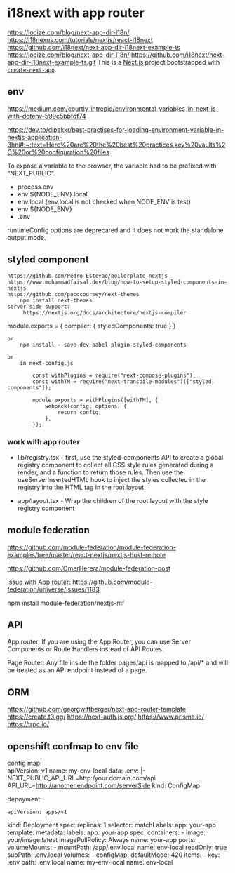 # i18next with app router
https://locize.com/blog/next-app-dir-i18n/
https://i18nexus.com/tutorials/nextjs/react-i18next
https://github.com/i18next/next-app-dir-i18next-example-ts
https://locize.com/blog/next-app-dir-i18n/
https://github.com/i18next/next-app-dir-i18next-example-ts.git
This is a [Next.js](https://nextjs.org/) project bootstrapped with [`create-next-app`](https://github.com/vercel/next.js/tree/canary/packages/create-next-app).


## env
https://medium.com/courtly-intrepid/environmental-variables-in-next-js-with-dotenv-599c5bbfdf74

https://dev.to/dipakkr/best-practises-for-loading-environment-variable-in-nextjs-application-3hni#:~:text=Here%20are%20the%20best%20practices,key%20vaults%2C%20or%20configuration%20files.

To expose a variable to the browser, the variable had to be prefixed with “NEXT_PUBLIC”.

- process.env
- env.${NODE_ENV}.local
- env.local (env.local is not checked when NODE_ENV is test)
- env.${NODE_ENV}
- .env

runtimeConfig options are deprecared and it does not work the standalone output mode.

## styled component
    https://github.com/Pedro-Estevao/boilerplate-nextjs
    https://www.mohammadfaisal.dev/blog/how-to-setup-styled-components-in-nextjs
    https://github.com/pacocoursey/next-themes
        npm install next-themes
    server side support: 
         https://nextjs.org/docs/architecture/nextjs-compiler
module.exports = {
  compiler: {
    styledComponents: true
  }
}

    or
        npm install --save-dev babel-plugin-styled-components

    or 
        in next-config.js

            const withPlugins = require("next-compose-plugins");
            const withTM = require("next-transpile-modules")(["styled-components"]);

            module.exports = withPlugins([withTM], {
                webpack(config, options) {
                    return config;
                },
            });
        
### work with app router

- lib/registry.tsx - first, use the styled-components API to create a global registry component to collect all CSS style rules generated during a render, and a function to return those rules. Then use the useServerInsertedHTML hook to inject the styles collected in the registry into the <head> HTML tag in the root layout.

- app/layout.tsx - Wrap the children of the root layout with the style registry component



## module federation

https://github.com/module-federation/module-federation-examples/tree/master/react-nextjs/nextjs-host-remote

https://github.com/OmerHerera/module-federation-post

issue with App router:
    https://github.com/module-federation/universe/issues/1183

npm install module-federation/nextjs-mf

## API
App router:
    If you are using the App Router, you can use Server Components or Route Handlers instead of API Routes.

Page Router:
    Any file inside the folder pages/api is mapped to /api/* and will be treated as an API endpoint instead of a page. 

## ORM

https://github.com/georgwittberger/next-app-router-template
https://create.t3.gg/
https://next-auth.js.org/
https://www.prisma.io/
https://trpc.io/

## openshift confmap to env file

config map:  
    apiVersion: v1
    name: my-env-local
    data:
    .env: |-
        NEXT_PUBLIC_API_URL=http:/your.domain.com/api
        API_URL=http://another.endpoint.com/serverSide
    kind: ConfigMap

depoyment:

    apiVersion: apps/v1
kind: Deployment
spec:
  replicas: 1
  selector:
    matchLabels:
      app: your-app
  template:
    metadata:
      labels:
        app: your-app
    spec:
      containers:
      - image: your/image:latest
        imagePullPolicy: Always
        name: your-app
        ports:
        volumeMounts:
        - mountPath: /app/.env.local
          name: env-local
          readOnly: true
          subPath: .env.local
      volumes:
      - configMap:
          defaultMode: 420
          items:
          - key: .env
            path: .env.local
          name: my-env-local
        name: env-local